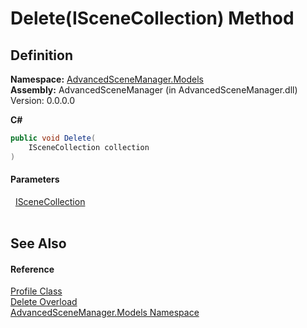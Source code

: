 # Delete(ISceneCollection) Method




## Definition
**Namespace:** <a href="N_AdvancedSceneManager_Models">AdvancedSceneManager.Models</a>  
**Assembly:** AdvancedSceneManager (in AdvancedSceneManager.dll) Version: 0.0.0.0

**C#**
``` C#
public void Delete(
	ISceneCollection collection
)
```



#### Parameters
<dl><dt>  <a href="T_AdvancedSceneManager_Models_ISceneCollection">ISceneCollection</a></dt><dd> </dd></dl>

## See Also


#### Reference
<a href="T_AdvancedSceneManager_Models_Profile">Profile Class</a>  
<a href="Overload_AdvancedSceneManager_Models_Profile_Delete">Delete Overload</a>  
<a href="N_AdvancedSceneManager_Models">AdvancedSceneManager.Models Namespace</a>  
